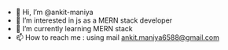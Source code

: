 - 👋 Hi, I’m @ankit-maniya
- 👀 I’m interested in js as a MERN stack developer
- 🌱 I’m currently learning MERN stack
- 📫 How to reach me : using mail ankit.maniya6588@gmail.com

<!---
ankit-maniya/ankit-maniya is a ✨ special ✨ repository because its `README.md` (this file) appears on your GitHub profile.
You can click the Preview link to take a look at your changes.
--->
